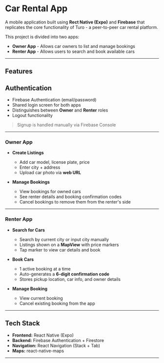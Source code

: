 # Car Rental App

A mobile application built using **Rect Native (Expo)** and **Firebase** that replicates the core functionality of Turo - a peer-to-peer car rental platform.

This project is divided into two apps:
- **Owner App** - Allows car owners to list and manage bookings
- **Renter App** - Allows users to search and book available cars 

--- 

## Features

## Authentication 
- Firebase Authentication (email/password)
- Shared login screen for both apps
- Distinguishes between **Owner** and **Renter** roles
- Logout functionality

> Signup is handled manually via Firebase Console

---

### Owner App
- **Create Listings**
  - Add car model, license plate, price
  - Enter city + address
  - Upload car photo via **web URL**

- **Manage Bookings**
  - View bookings for owned cars 
  - See renter details and booking confirmation codes
  - Cancel bookings to remove them from the renter's side

---

### Renter App
- **Search for Cars**
  - Search by current city or input city manually
  - Listings shown on a **MapView** with price markers
  - Tap marker to view car details and book

- **Book Cars**
  - 1 active booking at a time
  - Auto-generates a **6-digit confirmation code**
  - Stores pickup location, car info, and owner details 

- **Manage Booking**
  - View current booking
  - Cancel existing booking from the app

---

## Tech Stack

- **Frontend:** React Native (Expo)
- **Backend:** Firebase Authentication + Firestore 
- **Navigation:** React Navigation (Stack + Tab)
- **Maps:** react-native-maps

---

